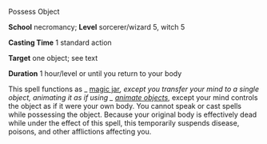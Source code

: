 Possess Object

**School** necromancy; **Level** sorcerer/wizard 5, witch 5

**Casting Time** 1 standard action

**Target** one object; see text

**Duration** 1 hour/level or until you return to your body

This spell functions as _ [magic jar](/pathfinderRPG/prd/spells/magicJar.html#_magic-jar)_, except you transfer your mind to a single object, animating it as if using _ [animate objects](/pathfinderRPG/prd/spells/animateObjects.html#_animate-objects)_, except your mind controls the object as if it were your own body. You cannot speak or cast spells while possessing the object. Because your original body is effectively dead while under the effect of this spell, this temporarily suspends disease, poisons, and other afflictions affecting you.


